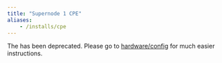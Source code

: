 ```yaml
---
title: "Supernode 1 CPE"
aliases:
    - /installs/cpe
---
```



The has been deprecated. Please go to [hardware/config](/hardware/config/#lbe-client) for much easier instructions.
